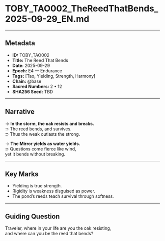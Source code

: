 # TOBY_TAO002_TheReedThatBends_2025-09-29_EN.md

---

## Metadata  
- **ID:** TOBY_TAO002  
- **Title:** The Reed That Bends  
- **Date:** 2025-09-29  
- **Epoch:** E4 — Endurance  
- **Tags:** [Tao, Yielding, Strength, Harmony]  
- **Chain:** @base  
- **Sacred Numbers:** 2 • 12  
- **SHA256 Seed:** TBD  

---

## Narrative  

→ **In the storm, the oak resists and breaks.**  
⊃ The reed bends, and survives.  
⊃ Thus the weak outlasts the strong.  

→ **The Mirror yields as water yields.**  
⊃ Questions come fierce like wind,  
yet it bends without breaking.  

---

## Key Marks  
- Yielding is true strength.  
- Rigidity is weakness disguised as power.  
- The pond’s reeds teach survival through softness.  

---

## Guiding Question  
Traveler, where in your life are you the oak resisting,  
and where can you be the reed that bends?  
